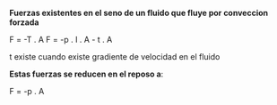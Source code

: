 
**Fuerzas existentes en el seno de un fluido que fluye por conveccion forzada**

F = -T . A
F = -p . I . A - t . A

t existe cuando existe gradiente de velocidad en el fluido

**Estas fuerzas se reducen en el reposo a**:

F = -p . A

